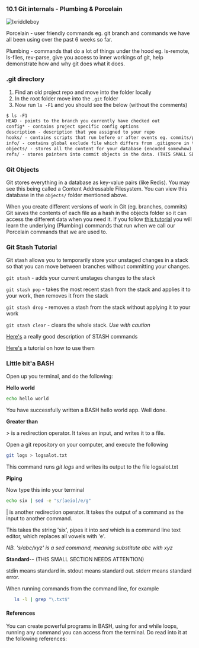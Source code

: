 ### 10.1 Git internals - Plumbing & Porcelain

![lxriddleboy](https://files.gitter.im/RachelBLondon/libert-x/nLdP/logo-blue-shirt-07.png)

Porcelain - user friendly commands eg. git branch and commands we have all been using over the past 6 weeks so far.

Plumbing - commands that do a lot of things under the hood eg. ls-remote, ls-files, rev-parse, give you access to inner workings of git, help demonstrate how and why git does what it does.


### .git directory

1. Find an old project repo and move into the folder locally
2. In the root folder move into the `.git` folder
3. Now run `ls -F1` and you should see the below (without the comments)

``` markdown
$ ls -F1
HEAD - points to the branch you currently have checked out
config* - contains project specific config options
description - description that you assigned to your repo
hooks/ - contains scripts that run before or after events eg. commits/pushes
info/ - contains global exclude file which differs from .gitignore in that any files excluded in this way are local and not excluded for other people working on the project.
objects/ - stores all the content for your database (encoded somewhow)
refs/ - stores pointers into commit objects in the data. (THIS SMALL SECTION NEEDS ATTENTION)
```


### Git Objects

Git stores everything in a database as key-value pairs (like Redis). You may see this being called a Content Addressable Filesystem. You can view this database in the `objects/` folder mentioned above.

When you create different versions of work in Git (eg. branches, commits) Git saves the contents of each file as a hash in the objects folder so it can access the different data when you need it. If you follow [this tutorial](https://git-scm.com/book/en/v2/Git-Internals-Git-Objects) you will learn the underlying (Plumbing) commands that run when we call our Porcelain commands that we are used to.

### Git Stash Tutorial

Git stash allows you to temporarily store your unstaged changes in a stack so that you can move between branches without committing your changes.

`git stash` - adds your current unstages changes to the stack

`git stash pop` - takes the most recent stash from the stack and applies it to your work, then removes it from the stack

`git stash drop` - removes a stash from the stack without applying it to your work

`git stash clear` - clears the whole stack. *Use with caution*



[Here's](https://git-scm.com/docs/git-stash) a really good description of STASH commands

[Here's](https://git-scm.com/book/en/v1/Git-Tools-Stashing) a tutorial on how to use them


### Little bit'a BASH

Open up you terminal, and do the following:

**Hello world**

```bash
echo hello world
```

You have successfully written a BASH hello world app. Well done.

**Greater than**

&gt; is a redirection operator. It takes an input, and writes it to a file.

Open a git repository on your computer, and execute the following

```bash
git logs > logsalot.txt
```

This command runs *git logs* and writes its output to the file logsalot.txt

**Piping**

Now type this into your terminal

```bash
echo six | sed -e "s/[aeio]/e/g"
```

| is another redirection operator. It takes the output of a command as the input to another command.

This takes the string 'six', pipes it into *sed* which is a command line text editor, which replaces all vowels with 'e'.

*NB. 's/abc/xyz' is a sed command, meaning substitute abc with xyz*


**Standard--**  (THIS SMALL SECTION NEEDS ATTENTION)

stdin means standard in.
stdout means standard out.
stderr means standard error.

When running commands from the command line, for example

```bash
   ls -l | grep "\.txt$"
```


#### References

You can create powerful programs in BASH, using for and while loops, running any command you can access from the terminal. Do read into it at the following references:
